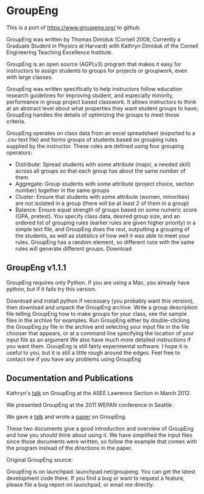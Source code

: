# GroupEng

This is a port of https://www.groupeng.org/ to github.

GroupEng was written by Thomas Dimiduk (Cornell 2008, Currently a Graduate Student in Physics at Harvard) with Kathryn Dimiduk of the Cornell Engineering Teaching Excellence Institute.

GroupEng is an open source (AGPLv3) program that makes it easy for instructors to assign students to groups for projects or groupwork, even with large classes.

GroupEng was written specifically to help instructors follow education research guidelines for improving student, and especially minority, performance in group project based classwork. It allows instructors to think at an abstract level about what properties they want student groups to have; GroupEng handles the details of optimizing the groups to meet those criteria.

GroupEng operates on class data from an excel spreadsheet (exported to a .csv text file) and forms groups of students based on grouping rules supplied by the instructor. These rules are defined using four grouping operators:

* Distribute: Spread students with some attribute (major, a needed skill) across all groups so that each group has about the same number of them
* Aggregate: Group students with some attribute (project choice, section number) together in the same groups
* Cluster: Ensure that students with some attribute (women, minorities) are not isolated in a group (there will be at least 2 of them in a group)
* Balance: Ensure equal strength of groups based on some numeric score (GPA, pretest).
You specify class data, desired group size, and an ordered list of grouping rules (earlier rules are given higher priority) in a simple text file, and GroupEng does the rest, outputting a grouping of the students, as well as statistics of how well it was able to meet your rules. GroupEng has a random element, so different runs with the same rules will generate different groups.
Download

## GroupEng v1.1.1
GroupEng requires only Python. If you are using a Mac, you already have python, but if it fails try this version.

Download and install python if necessary (you probably want this version), then download and unpack the GroupEng archive.
Write a group description file telling GroupEng how to make groups for your class, see the sample files in the archive for examples.
Run GroupEng either by double-clicking the GroupEng.py file in the archive and selecting your input file in the file chooser that appears, or at a command line specifying the location of your input file as an argument
We also have much more detailed instructions if you want them.
GroupEng is still fairly experimental software. I hope it is useful to you, but it is still a little rough around the edges. Feel free to contact me if you have any problems using GroupEng

## Documentation and Publications

Kathryn's [talk](https://www.groupeng.org/files/ASSE_Lawrence_GroupEng_Workshop.pdf) on GroupEng at the ASEE Lawrence Section in March 2012.

We presented GroupEng at the 2011 WEPAN conference in Seattle.

We gave a [talk](https://www.groupeng.org/files/GroupEng_Talk_WEPAN.pdf) and wrote a [paper](https://www.groupeng.org/files/GroupEng_Paper_WEPAN.pdf) on GroupEng.

These two documents give a good introduction and overview of GroupEng and how you should think about using it. We have simplified the input files since those documents were written, so follow the example that comes with the program instead of the directions in the paper.

Original GroupEng source: 

GroupEng is on launchpad: launchpad.net/groupeng. You can get the latest development code there. If you find a bug or want to request a feature, please file a bug report on launchpad, or email me directly.
